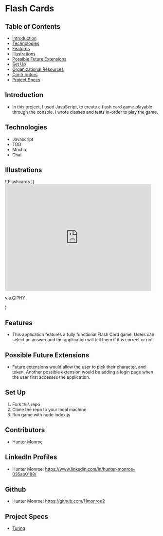 # Flash Cards
## Table of Contents
  - [Introduction](#introduction)
  - [Technologies](#technologies)
  - [Features](#features)
  - [Illustrations](#illustrations)
  - [Possible Future Extensions](#possible-future-extensions)
  - [Set Up](#set-up)
  - [Organizational Resources](#organizational-resources)
  - [Contributors](#contributors)
  - [Project Specs](#project-specs)
## Introduction
  - In this project, I used JavaScript, to create a flash card game playable through the console. I wrote classes and tests in-order to play the game.
## Technologies
  - Javascript
  - TDD
  - Mocha
  - Chai
## Illustrations
  ![Flashcards ](<iframe src="https://giphy.com/embed/kPdr0C95vaZDB8FvEz" width="480" height="350" frameBorder="0" class="giphy-embed" allowFullScreen></iframe><p><a href="https://giphy.com/gifs/kPdr0C95vaZDB8FvEz">via GIPHY</a></p>)
## Features
  - This application features a fully functional Flash Card game. Users can select an answer and the application will tell them if it is correct or not.
## Possible Future Extensions
  - Future extensions would allow the user to pick their character, and token. Another possible extension would be adding a login page when the user first accesses the application.
## Set Up
1. Fork this repo
2. Clone the repo to your local machine
3. Run game with node index.js

## Contributors
  - Hunter Monroe
## LinkedIn Profiles
  - Hunter Monroe: https://www.linkedin.com/in/hunter-monroe-035ab0188/
## Github
  - Hunter Monroe: https://github.com/Hmonroe2
## Project Specs
 - [Turing](https://frontend.turing.edu/projects/flash-cards.html)
